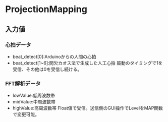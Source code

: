 # ProjectionMapping
## 入力値
### 心拍データ
- beat_detect[0]:Arduinoからの人間の心拍
- beat_detect[1~6]:間欠カオス法で生成した人工心拍
鼓動のタイミングで1を受信、その他は0を受信し続ける。  

### FFT解析データ
- lowValue:低周波数帯
- midValue:中周波数帯
- highValue:高周波数帯
Float値で受信。送信側のGUI操作でLevelをMAP関数で変更可能。
